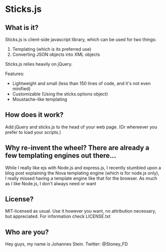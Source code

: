 Sticks.js
=========

What is it?
-----------

Sticks.js is client-side javascript library, which can be used for two things:

1. Templating (which is its preferred use)
2. Converting JSON objects into XML objects

Sticks.js relies heavily on jQuery.

Features:
- Lightweight and small (less than 150 lines of code, and it's not even minified)
- Customizable (Using the sticks.options object)
- Moustache-like templating


How does it work?
-----------------

Add jQuery and sticks.js to the head of your web page. (Or whereever you prefer to load
your scripts.)



Why re-invent the wheel? There are already a few templating engines out there...
--------------------------------------------------------------------------------
While I really like ejs with Node.js and express.js, I recently stumbled upon a blog post
explaining the Nova templating engine (which is for node.js only), I really missed having
a template engine like that for the browser.
As much as I like Node.js, I don't always need or want 


License?
--------

MIT-licensed as usual. Use it however you want, no attribution necessary, but appreciated. 
For information check LICENSE.txt


Who are you?
------------

Hey guys, my name is Johannes Stein.
Twitter: @Stoney_FD